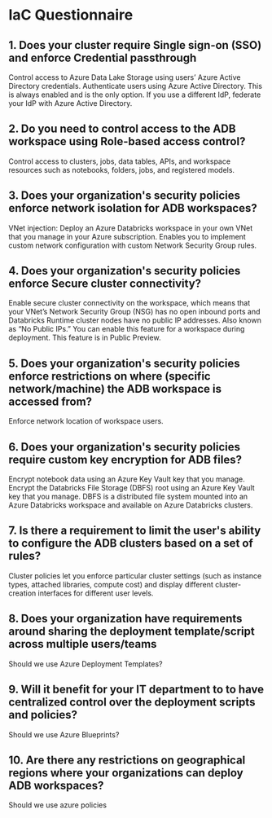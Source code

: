 # IaC Questionnaire

## 1. Does your cluster require Single sign-on (SSO) and enforce Credential passthrough

Control access to Azure Data Lake Storage using users’ Azure Active Directory credentials.
Authenticate users using Azure Active Directory. This is always enabled and is the only option. If you use a different IdP, federate your IdP with Azure Active Directory.

## 2. Do you need to control access to the ADB workspace using Role-based access control?

Control access to clusters, jobs, data tables, APIs, and workspace resources such as notebooks, folders, jobs, and registered models.

## 3. Does your organization's security policies enforce network isolation for ADB workspaces?

 VNet injection: Deploy an Azure Databricks workspace in your own VNet that you manage in your Azure subscription. Enables you to implement custom network configuration with custom Network Security Group rules.

## 4. Does your organization's security policies enforce Secure cluster connectivity?

Enable secure cluster connectivity on the workspace, which means that your VNet’s Network Security Group (NSG) has no open inbound ports and Databricks Runtime cluster nodes have no public IP addresses. Also known as “No Public IPs.” You can enable this feature for a workspace during deployment. This feature is in Public Preview.

## 5. Does your organization's security policies enforce restrictions on where (specific network/machine) the ADB workspace is accessed from?

Enforce network location of workspace users.

## 6. Does your organization's security policies require custom key encryption for ADB files?

Encrypt notebook data using an Azure Key Vault key that you manage. Encrypt the Databricks File Storage (DBFS) root using an Azure Key Vault key that you manage. DBFS is a distributed file system mounted into an Azure Databricks workspace and available on Azure Databricks clusters.

## 7. Is there a requirement to limit the user's ability to configure the ADB clusters based on a set of rules?

Cluster policies let you enforce particular cluster settings (such as instance types, attached libraries, compute cost) and display different cluster-creation interfaces for different user levels.

## 8. Does your organization have requirements around sharing the deployment template/script across multiple users/teams

Should we use Azure Deployment Templates?

## 9. Will it benefit for your IT department to to have centralized control over the deployment scripts and policies?

Should we use Azure Blueprints?

## 10. Are there any restrictions on geographical regions where your organizations can deploy ADB workspaces?

Should we use azure policies
